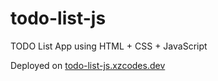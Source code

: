 # todo-list-js

TODO List App using HTML + CSS + JavaScript

Deployed on [todo-list-js.xzcodes.dev](https://todo-list-js.xzcodes.dev)
